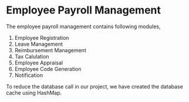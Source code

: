 # Employee Payroll Management
The employee payroll management contains following modules,

1) Employee Registration 
2) Leave Management
3) Reimbursement Management
4) Tax Calulation
5) Employee Appraisal
6) Employee Code Generation
7) Notification

To reduce the database call in our project, we have created the database cache using HashMap.


